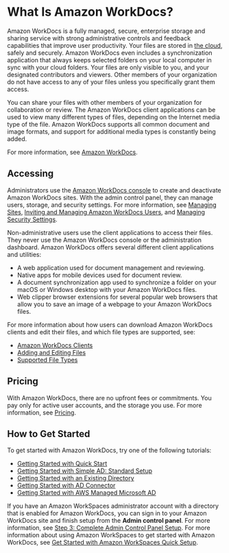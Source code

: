 # What Is Amazon WorkDocs?<a name="what_is"></a>

Amazon WorkDocs is a fully managed, secure, enterprise storage and sharing service with strong administrative controls and feedback capabilities that improve user productivity\. Your files are stored in [the cloud](https://aws.amazon.com//what-is-cloud-computing/), safely and securely\. Amazon WorkDocs even includes a synchronization application that always keeps selected folders on your local computer in sync with your cloud folders\. Your files are only visible to you, and your designated contributors and viewers\. Other members of your organization do not have access to any of your files unless you specifically grant them access\.

You can share your files with other members of your organization for collaboration or review\. The Amazon WorkDocs client applications can be used to view many different types of files, depending on the Internet media type of the file\. Amazon WorkDocs supports all common document and image formats, and support for additional media types is constantly being added\.

For more information, see [Amazon WorkDocs](https://aws.amazon.com/zocalo/)\.

## Accessing<a name="accessing"></a>

Administrators use the [Amazon WorkDocs console](https://console.aws.amazon.com/zocalo/) to create and deactivate Amazon WorkDocs sites\. With the admin control panel, they can manage users, storage, and security settings\. For more information, see [Managing Sites](manage-sites.md), [Inviting and Managing Amazon WorkDocs Users](users.md), and [Managing Security Settings](security-settings.md)\.

Non\-administrative users use the client applications to access their files\. They never use the Amazon WorkDocs console or the administration dashboard\. Amazon WorkDocs offers several different client applications and utilities:
+ A web application used for document management and reviewing\.
+ Native apps for mobile devices used for document review\.
+ A document synchronization app used to synchronize a folder on your macOS or Windows desktop with your Amazon WorkDocs files\.
+ Web clipper browser extensions for several popular web browsers that allow you to save an image of a webpage to your Amazon WorkDocs files\.

For more information about how users can download Amazon WorkDocs clients and edit their files, and which file types are supported, see:
+ [Amazon WorkDocs Clients](http://docs.aws.amazon.com/workdocs/latest/userguide/client_help.html)
+ [Adding and Editing Files](http://docs.aws.amazon.com/workdocs/latest/userguide/client_add_files.html)
+ [Supported File Types](http://docs.aws.amazon.com/workdocs/latest/userguide/what_is.html#file-types)

## Pricing<a name="pricing"></a>

With Amazon WorkDocs, there are no upfront fees or commitments\. You pay only for active user accounts, and the storage you use\. For more information, see [Pricing](http://aws.amazon.com/zocalo/pricing)\.

## How to Get Started<a name="how-to-start"></a>

To get started with Amazon WorkDocs, try one of the following tutorials:
+ [Getting Started with Quick Start](cloud_quick_start.md)
+ [Getting Started with Simple AD: Standard Setup](cloud_standard_setup.md)
+ [Getting Started with an Existing Directory](existing-dir-setup.md)
+ [Getting Started with AD Connector ](connect_directory_connector.md)
+ [Getting Started with AWS Managed Microsoft AD](connect_directory_microsoft.md)

If you have an Amazon WorkSpaces administrator account with a directory that is enabled for Amazon WorkDocs, you can sign in to your Amazon WorkDocs site and finish setup from the **Admin control panel**\. For more information, see [Step 3: Complete Admin Control Panel Setup](cloud_standard_setup.md#standard-setup-admin-panel)\. For more information about using Amazon WorkSpaces to get started with Amazon WorkDocs, see [Get Started with Amazon WorkSpaces Quick Setup](http://docs.aws.amazon.com/workspaces/latest/adminguide/getting-started.html)\.